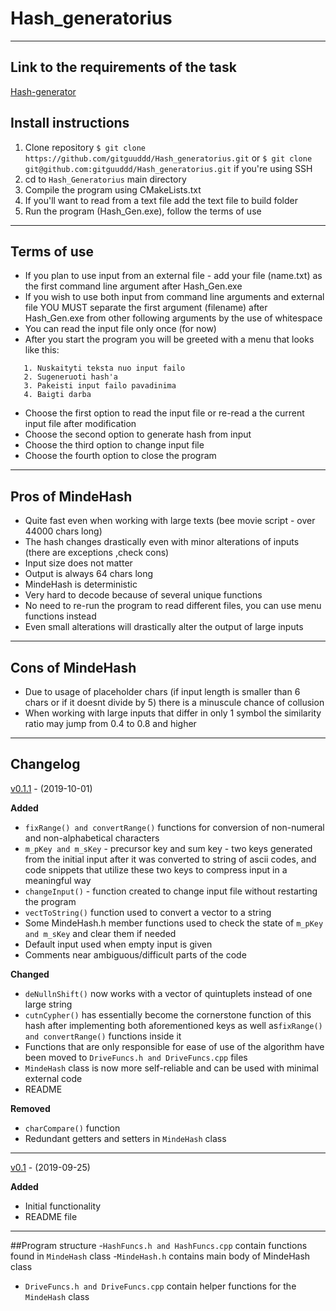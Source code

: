 # Hash_generatorius

---
## Link to the requirements of the task
[Hash-generator](https://github.com/blockchain-group/Blockchain-technologijos/blob/master/pratybos/1uzduotis-Hashavimas.md)
## Install instructions
1. Clone repository ```$ git clone https://github.com/gitguuddd/Hash_generatorius.git``` or ```$ git clone git@github.com:gitguuddd/Hash_generatorius.git``` if you're using SSH
1. cd to ```Hash_Generatorius``` main directory
2. Compile the program using CMakeLists.txt
3. If you'll want to read from a text file add the text file to build folder
4. Run the program (Hash_Gen.exe), follow the terms of use
---
## Terms of use

- If you plan to use input from an external file - add your file (name.txt) as the first command line argument after Hash_Gen.exe
- If you wish to use both input from command line arguments and external file YOU MUST separate the first argument (filename) after Hash_Gen.exe from other following arguments by the use of whitespace
- You can read the input file only once (for now)
- After you start the program you will be greeted with a menu that looks like this:
```Pasirinkite ka norite daryti
   1. Nuskaityti teksta nuo input failo
   2. Sugeneruoti hash'a
   3. Pakeisti input failo pavadinima
   4. Baigti darba
   ``` 
- Choose the first option to read the input file or re-read a the current input file after modification
- Choose the second option to generate hash from input
- Choose the third option to change input file
- Choose the fourth option to close the program
---

## Pros of MindeHash

- Quite fast even when working with large texts (bee movie script - over 44000 chars long)
- The hash changes drastically even with minor alterations of inputs (there are exceptions ,check cons)
- Input size does not matter
- Output is always 64 chars long
- MindeHash is deterministic
- Very hard to decode because of several unique functions
- No need to re-run the program to read different files, you can use menu functions instead
- Even small alterations will drastically alter the output of large inputs
---
## Cons of MindeHash

- Due to usage of placeholder chars (if input length is smaller than 6 chars or if it doesnt divide by 5) there is a minuscule chance of collusion
- When working with large inputs that differ in only 1 symbol the similarity ratio may jump from 0.4 to 0.8 and higher


---
## Changelog

[v0.1.1](https://github.com/gitguudddd/Hash_generatorius/releases/tag/v0.1.1) - (2019-10-01)

**Added**
- ```fixRange() and convertRange()``` functions for conversion of non-numeral and non-alphabetical characters
- ```m_pKey and m_sKey``` - precursor key and sum key - two keys generated from the initial input after it was converted to string of ascii codes, and code snippets that utilize these two keys to compress input in a meaningful way
- ```changeInput()``` - function created to change input file without restarting the program
- ```vectToString()``` function used to convert a vector to a string
- Some MindeHash.h member functions used to check the state of ```m_pKey and m_sKey``` and clear them if needed
- Default input used when empty input is given
- Comments near ambiguous/difficult parts of the code 

**Changed**

- ```deNullnShift()``` now works with a vector of quintuplets instead of one large string
- ```cutnCypher()``` has essentially become the cornerstone function of this hash after implementing both aforementioned keys as well as```fixRange() and convertRange()``` functions inside it
- Functions that are only responsible for ease of use of the algorithm have been moved to ```DriveFuncs.h and DriveFuncs.cpp``` files
- ```MindeHash``` class is now more self-reliable and can be used with minimal external code
- README

**Removed**

- ```charCompare()``` function
- Redundant getters and setters in ```MindeHash``` class
---
[v0.1](https://github.com/gitguudddd/Hash_generatorius/releases/tag/v0.1) - (2019-09-25)

**Added**
- Initial functionality
- README file
 
---
##Program structure
-```HashFuncs.h and HashFuncs.cpp``` contain functions found in ```MindeHash``` class
-```MindeHash.h``` contains main body of MindeHash class
- ```DriveFuncs.h and DriveFuncs.cpp``` contain helper functions for the ```MindeHash``` class
